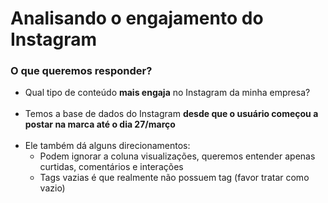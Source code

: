 # Analisando o engajamento do Instagram

### O que queremos responder?
- Qual tipo de conteúdo **mais engaja** no Instagram da minha empresa?
<br><br>
- Temos a base de dados do Instagram **desde que o usuário começou a postar na marca até o dia 27/março**
<br><br>
- Ele também dá alguns direcionamentos:
    - Podem ignorar a coluna visualizações, queremos entender apenas curtidas, comentários e interações
    - Tags vazias é que realmente não possuem tag (favor tratar como vazio)
